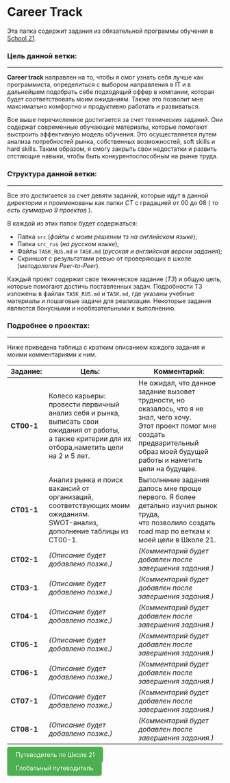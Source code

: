 # Career Track

Эта папка содержит задания из обязательной программы обучения в [School 21](https://21-school.ru/we).

### Цель данной ветки:

---

**Career track** направлен на то, чтобы я смог узнать себя лучше как программиста, определиться с выбором направления в IT и в дальнейшем подобрать себе подходящий оффер в компании, которая будет соответствовать моим ожиданиям. Также это позволит мне максимально комфортно и продуктивно работать и развиваться.

Все выше перечисленное достигается за счет технических заданий. Они содержат современные обучающие материалы, которые помогают выстроить эффективную модель обучения. Это осуществляется путем анализа потребностей рынка, собственных возможностей, soft skills и hard skills. Таким образом, я смогу закрыть свои недостатки и развить отстающие навыки, чтобы быть конкурентоспособным на рынке труда.

### Структура данной ветки:

---

Все это достигается за счет девяти заданий, которые идут в данной директории и проименованы как папки *CT* с градацией от 00 до 08 ( *то есть суммарно 9 проектов* ).

В каждой из этих папок будет содержаться:

* Папка `src` (*файлы с моим решеним тз на английском языке*);
* Папка `src_rus` (*на русском языке*);
* Файлы `TASK_RUS.md` и `TASK.md` (*русская и английская версии задания*);
* Скриншот с результатами ревью от проверяющих в школе (*методология Peer-to-Peer*).

Каждый проект содержит свое техническое задание (*ТЗ*) и общую цель, которые помогают достичь поставленных задач. Подробности ТЗ изложены в файлах `TASK_RUS.md` и `TASK.md`, где указаны учебные материалы и пошаговые задачи для реализации. Некоторые задания являются бонусными и необязательными к выполнению.

### Подробнее о проектах:

---

Ниже приведена таблица с кратким описанием каждого задания и моими комментариями к ним.

| Задание:  | Цель:                                                                                                                                                                                                                                                                       | Комментарий:                                                                                                                                                                                                                                                                                                                                          |
| ---------------- | ------------------------------------------------------------------------------------------------------------------------------------------------------------------------------------------------------------------------------------------------------------------------------- | ---------------------------------------------------------------------------------------------------------------------------------------------------------------------------------------------------------------------------------------------------------------------------------------------------------------------------------------------------------------- |
| **CT00-1** | Колесо карьеры: провести первичный анализ себя и рынка, выписать свои ожидания от работы,<br /> а также критерии для их отбора,наметить цели на 2 и 5 лет. | Не ожидал, что данное задание вызовет трудности, но оказалось, что я не знал, чего хочу.<br />Этот проект помог мне создать предварительный образ моей будущей работы и наметить <br />цели на будущее. |
| **CT01-1** | Анализ рынка и поиск вакансий от организаций, соответствующих моим ожиданиям.<br />SWOT-анализ, дополнение таблицы из CT00-1.                                                        | Выполнение задания далось мне проще первого. Я более детально изучил рынок труда,<br />что позволило создать road map по веткам к моей цели в Школе 21.                                                                                           |
| **CT02-1** | *(Описание будет добавлено позже.)*                                                                                                                                                                                                                | *(Комментарий будет добавлен после завершения задания.)*                                                                                                                                                                                                                                                         |
| **CT03-1** | *(Описание будет добавлено позже.)*                                                                                                                                                                                                                | *(Комментарий будет добавлен после завершения задания.)*                                                                                                                                                                                                                                                         |
| **CT04-1** | *(Описание будет добавлено позже.)*                                                                                                                                                                                                                | *(Комментарий будет добавлен после завершения задания.)*                                                                                                                                                                                                                                                         |
| **CT05-1** | *(Описание будет добавлено позже.)*                                                                                                                                                                                                                | *(Комментарий будет добавлен после завершения задания.)*                                                                                                                                                                                                                                                         |
| **CT06-1** | *(Описание будет добавлено позже.)*                                                                                                                                                                                                                | *(Комментарий будет добавлен после завершения задания.)*                                                                                                                                                                                                                                                         |
| **CT07-1** | *(Описание будет добавлено позже.)*                                                                                                                                                                                                                | *(Комментарий будет добавлен после завершения задания.)*                                                                                                                                                                                                                                                         |
| **CT08-1** | *(Описание будет добавлено позже.)*                                                                                                                                                                                                                | *(Комментарий будет добавлен после завершения задания.)*                                                                                                                                                                                                                                                         |


<a href="https://github.com/Akhzariell/s21_main_page/blob/main/README.md" style="padding: 10px 20px; background-color: #4CAF50; color: white; text-decoration: none; border-radius: 5px;">Путеводитель по Школе 21</a>

<a href="https://github.com/Akhzariell/Projects" style="padding: 10px 20px; background-color: #4CAF50; color: white; text-decoration: none; border-radius: 5px;">Глобальный путеводитель</a>
